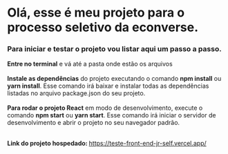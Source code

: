 <h1>Olá, esse é meu projeto para o processo seletivo da econverse.</h1>

<h3>Para iniciar e testar o projeto vou listar aqui um passo a passo.</h3>

<div><b>Entre no terminal</b> e vá até a pasta onde estão os arquivos</div><br>

<div><b>Instale as dependências</b> do projeto executando o comando <b>npm install</b> ou <b>yarn install</b>.
 Esse comando irá baixar e instalar todas as dependências listadas no arquivo package.json do seu projeto.</div><br>

<div> <b>Para rodar o projeto React</b> em modo de desenvolvimento, execute o comando <b>npm start</b> ou <b>yarn start</b>.
Esse comando irá iniciar o servidor de desenvolvimento e abrir o projeto no seu navegador padrão. </div><br>

<b>Link do projeto hospedado: </b><a>https://teste-front-end-jr-self.vercel.app/</a>
